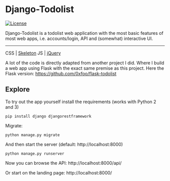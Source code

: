 # Django-Todolist

[![License][license-image]][license-url]

Django-Todolist is a todolist web application with the most basic features of most web apps, i.e. accounts/login, API and (somewhat) interactive UI.

---
CSS | [Skeleton](http://getskeleton.com/)
JS  | [jQuery](https://jquery.com/)

A lot of the code is directly adapted from another project I did. Where I build a web app using Flask with the exact same premise as this project. Here the Flask version: https://github.com/0xfoo/flask-todolist


## Explore
To try out the app yourself install the requirements (works with Python 2 and 3)
```
pip install django djangorestframework
```
Migrate:
```
python manage.py migrate
```
And then start the server (default: http://localhost:8000)
```
python manage.py runserver
```

Now you can browse the API:
http://localhost:8000/api/

Or start on the landing page:
http://localhost:8000/


[license-url]: https://github.com/0xfoo/django-todolist/blob/master/LICENSE
[license-image]: https://img.shields.io/badge/license-MIT-blue.svg?style=flat
